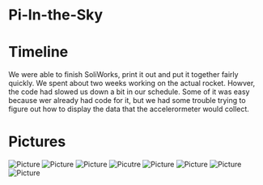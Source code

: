 # Pi-In-the-Sky
# Timeline
We were able to finish SoliWorks, print it out and put it together fairly quickly. We spent about two weeks working on the actual rocket.
Howver, the code had slowed us down a bit in our schedule. Some of it was easy because wer already had code for it, but we had some trouble 
trying to figure out how to display the data that the accelerormeter would collect.
# Pictures
  ![Picture](rocketbottom.JPG) ![Picture](rocketophalf.JPG) ![Picture](rockettop.JPG) ![Picutre](rocketfins.JPG) ![Picture](rocketfins.JPG) 
  ![Picture](angle1.JPG) ![Picture](angle2.JPG) ![Picture](angle3.JPG)
